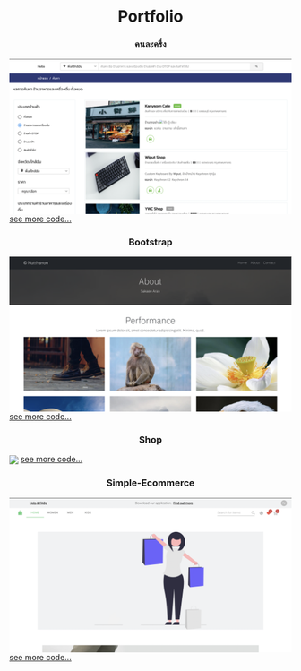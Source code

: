 <h1 align="center">Portfolio</h1>

<h3 align="center">คนละครึ่ง</h3>
<img src="./src/images/halfPeople.png" align="center">
<a href="https://github.com/nutthanonn/half-people-2020"
align="center">see more code...</a>

<h3 align="center">Bootstrap</h3>
<img src="./src/images/bootstrap.png" align="center">
<a href="https://github.com/nutthanonn/bootstrap"
align="center">see more code...</a>

<h3 align="center">Shop</h3>
<img src="./src/images/store.png" align="center">
<a href="https://github.com/nutthanonn/react-typescript"
align="center">see more code...</a>

<h3 align="center" >Simple-Ecommerce</h3>
<img src="./src/images/shoppingNonResponsive.png" align="center">
<a href="https://github.com/nutthanonn/react-ts-ecommerce"
align="center">see more code...</a>
